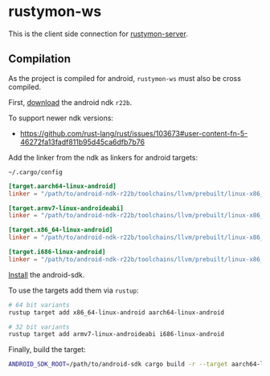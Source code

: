 # rustymon-ws

This is the client side connection for [rustymon-server](https://github.com/rustymon-game/rustymon-server).

## Compilation

As the project is compiled for android, `rustymon-ws` must also be cross compiled.

First, [download](https://github.com/android/ndk/wiki/Unsupported-Downloads) the android ndk `r22b`.

To support newer ndk versions:
- https://github.com/rust-lang/rust/issues/103673#user-content-fn-5-46272fa13fadf811b95d45ca6dfb7b76

Add the linker from the ndk as linkers for android targets:

`~/.cargo/config`

```toml
[target.aarch64-linux-android]
linker = "/path/to/android-ndk-r22b/toolchains/llvm/prebuilt/linux-x86_64/bin/aarch64-linux-android29-clang++"

[target.armv7-linux-androideabi]
linker = "/path/to/android-ndk-r22b/toolchains/llvm/prebuilt/linux-x86_64/bin/armv7a-linux-androideabi29-clang++"

[target.x86_64-linux-android]
linker = "/path/to/android-ndk-r22b/toolchains/llvm/prebuilt/linux-x86_64/bin/x86_64-linux-android29-clang++"

[target.i686-linux-android]
linker = "/path/to/android-ndk-r22b/toolchains/llvm/prebuilt/linux-x86_64/bin/i686-linux-android29-clang++"
```

[Install](https://developer.android.com/about/versions/11/setup-sdk) the android-sdk.

To use the targets add them via `rustup`:

```bash
# 64 bit variants
rustup target add x86_64-linux-android aarch64-linux-android

# 32 bit variants
rustup target add armv7-linux-androideabi i686-linux-android
```

Finally, build the target:

```bash
ANDROID_SDK_ROOT=/path/to/android-sdk cargo build -r --target aarch64-linux-android
```
